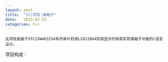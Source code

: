 ```yaml
---
layout: post
title:  "[C]项目:推箱子"
date:   2023-03-23 
categories: C++
---
```

	此项目是基于STC15W4K32S4系列单片机用LCD12864完成显示的简易实现推箱子功能的C语言设计。

项目构成：
